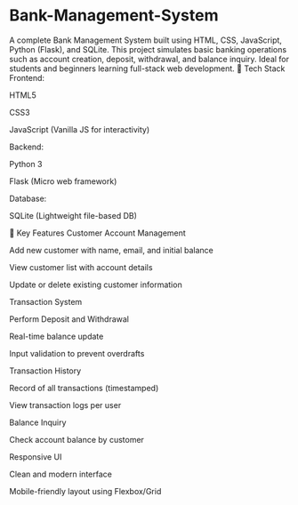 # Bank-Management-System
A complete Bank Management System built using HTML, CSS, JavaScript, Python (Flask), and SQLite. This project simulates basic banking operations such as account creation, deposit, withdrawal, and balance inquiry. Ideal for students and beginners learning full-stack web development.
🔧 Tech Stack
Frontend:

HTML5

CSS3

JavaScript (Vanilla JS for interactivity)

Backend:

Python 3

Flask (Micro web framework)

Database:

SQLite (Lightweight file-based DB)

🌟 Key Features
Customer Account Management

Add new customer with name, email, and initial balance

View customer list with account details

Update or delete existing customer information

Transaction System

Perform Deposit and Withdrawal

Real-time balance update

Input validation to prevent overdrafts

Transaction History

Record of all transactions (timestamped)

View transaction logs per user

Balance Inquiry

Check account balance by customer

Responsive UI

Clean and modern interface

Mobile-friendly layout using Flexbox/Grid
